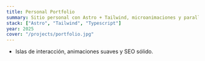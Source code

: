 ```yaml
---
title: Personal Portfolio
summary: Sitio personal con Astro + Tailwind, microanimaciones y parallax.
stack: ["Astro", "Tailwind", "Typescript"]
year: 2025
cover: "/projects/portfolio.jpg"
---
```


<ul><li>Islas de interacción, animaciones suaves y SEO sólido.</li></ul>